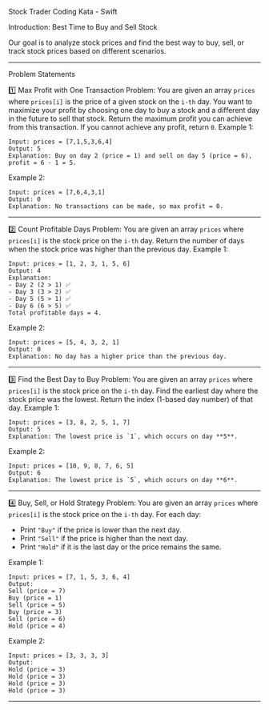 Stock Trader Coding Kata - Swift

Introduction: Best Time to Buy and Sell Stock

Our goal is to analyze stock prices and find the best way to buy, sell, or track stock prices based on different scenarios.




----------
Problem Statements


1️⃣ Max Profit with One Transaction
Problem:
You are given an array `prices` where `prices[i]` is the price of a given stock on the `i-th` day.
You want to maximize your profit by choosing one day to buy a stock and a different day in the future to sell that stock.
Return the maximum profit you can achieve from this transaction.
If you cannot achieve any profit, return `0`.
Example 1:

    Input: prices = [7,1,5,3,6,4]
    Output: 5
    Explanation: Buy on day 2 (price = 1) and sell on day 5 (price = 6), profit = 6 - 1 = 5.

Example 2:

    Input: prices = [7,6,4,3,1]
    Output: 0
    Explanation: No transactions can be made, so max profit = 0.
----------



2️⃣ Count Profitable Days
Problem:
You are given an array `prices` where `prices[i]` is the stock price on the `i-th` day.
Return the number of days when the stock price was higher than the previous day.
Example 1:

    Input: prices = [1, 2, 3, 1, 5, 6]
    Output: 4
    Explanation:
    - Day 2 (2 > 1) ✅
    - Day 3 (3 > 2) ✅
    - Day 5 (5 > 1) ✅
    - Day 6 (6 > 5) ✅
    Total profitable days = 4.

Example 2:

    Input: prices = [5, 4, 3, 2, 1]
    Output: 0
    Explanation: No day has a higher price than the previous day.
----------



3️⃣ Find the Best Day to Buy
Problem:
You are given an array `prices` where `prices[i]` is the stock price on the `i-th` day.
Find the earliest day where the stock price was the lowest.
Return the index (1-based day number) of that day.
Example 1:

    Input: prices = [3, 8, 2, 5, 1, 7]
    Output: 5
    Explanation: The lowest price is `1`, which occurs on day **5**.

Example 2:

    Input: prices = [10, 9, 8, 7, 6, 5]
    Output: 6
    Explanation: The lowest price is `5`, which occurs on day **6**.
----------



4️⃣ Buy, Sell, or Hold Strategy
Problem:
You are given an array `prices` where `prices[i]` is the stock price on the `i-th` day.
For each day:

- Print `"Buy"` if the price is lower than the next day.
- Print `"Sell"` if the price is higher than the next day.
- Print `"Hold"` if it is the last day or the price remains the same.

Example 1:

    Input: prices = [7, 1, 5, 3, 6, 4]
    Output:
    Sell (price = 7)
    Buy (price = 1)
    Sell (price = 5)
    Buy (price = 3)
    Sell (price = 6)
    Hold (price = 4)

Example 2:

    Input: prices = [3, 3, 3, 3]
    Output:
    Hold (price = 3)
    Hold (price = 3)
    Hold (price = 3)
    Hold (price = 3)
----------
